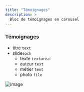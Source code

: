 ```yaml
---
title: "Témoignages"
description: >
  Bloc de témoignages en carousel
---
```


### Témoignages
* titre ```text```
* slide```each```
  * texte ```textarea```
  * auteur ```text```
  * métier ```text```
  * photo ```file```

![image](https://user-images.githubusercontent.com/4457294/160696175-820e9ed0-3ce7-4a9b-bdca-44fb432812f9.png)
